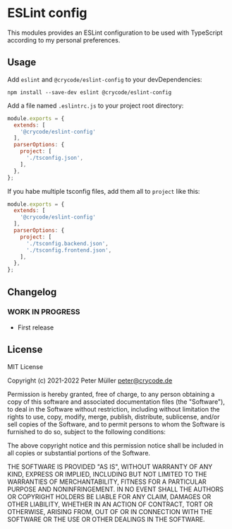 # ESLint config

This modules provides an ESLint configuration to be used with TypeScript
according to my personal preferences.

## Usage

Add `eslint` and `@crycode/eslint-config` to your devDependencies:

```shell
npm install --save-dev eslint @crycode/eslint-config
```

Add a file named `.eslintrc.js` to your project root directory:

```js
module.exports = {
  extends: [
    '@crycode/eslint-config'
  ],
  parserOptions: {
    project: [
      './tsconfig.json',
    ],
  },
};
```

If you habe multiple tsconfig files, add them all to `project` like this:

```js
module.exports = {
  extends: [
    '@crycode/eslint-config'
  ],
  parserOptions: {
    project: [
      './tsconfig.backend.json',
      './tsconfig.frontend.json',
    ],
  },
};
```

## Changelog

<!--
    Placeholder for the next version (at the beginning of the line):
    ### **WORK IN PROGRESS**
-->

### **WORK IN PROGRESS**

* First release

## License

MIT License

Copyright (c) 2021-2022 Peter Müller <peter@crycode.de>

Permission is hereby granted, free of charge, to any person obtaining a copy
of this software and associated documentation files (the "Software"), to deal
in the Software without restriction, including without limitation the rights
to use, copy, modify, merge, publish, distribute, sublicense, and/or sell
copies of the Software, and to permit persons to whom the Software is
furnished to do so, subject to the following conditions:

The above copyright notice and this permission notice shall be included in all
copies or substantial portions of the Software.

THE SOFTWARE IS PROVIDED "AS IS", WITHOUT WARRANTY OF ANY KIND, EXPRESS OR
IMPLIED, INCLUDING BUT NOT LIMITED TO THE WARRANTIES OF MERCHANTABILITY,
FITNESS FOR A PARTICULAR PURPOSE AND NONINFRINGEMENT. IN NO EVENT SHALL THE
AUTHORS OR COPYRIGHT HOLDERS BE LIABLE FOR ANY CLAIM, DAMAGES OR OTHER
LIABILITY, WHETHER IN AN ACTION OF CONTRACT, TORT OR OTHERWISE, ARISING FROM,
OUT OF OR IN CONNECTION WITH THE SOFTWARE OR THE USE OR OTHER DEALINGS IN THE
SOFTWARE.
